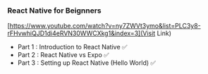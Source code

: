 ### React Native for Beignners
[https://www.youtube.com/watch?v=ny7ZWVt3ymo&list=PLC3y8-rFHvwhiQJD1di4eRVN30WWCXkg1&index=3](Visit Link)

- Part 1 : Introduction to React Native ✅
- Part 2 : React Native vs Expo ✅
- Part 3 : Setting up React Native (Hello World) ✅